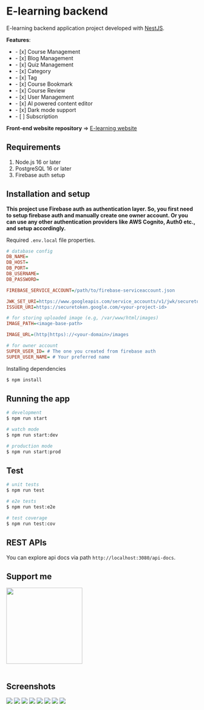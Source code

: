 # E-learning backend

E-learning backend application project developed with [NestJS](https://nestjs.com/).

**Features**:
<ul>
	<li>- [x] Course Management</li>
	<li>- [x] Blog Management</li>
	<li>- [x] Quiz Management</li>
	<li>- [x] Category</li>
	<li>- [x] Tag</li>
	<li>- [x] Course Bookmark</li>
	<li>- [x] Course Review</li>
	<li>- [x] User Management</li>
	<li>- [x] AI powered content editor</li>
	<li>- [x] Dark mode support</li>
	<li>- [ ] Subscription</li>
</ul>

**Front-end website repository** => [E-learning website](https://github.com/phyohtetarkar/hope-elearning-web/)

## Requirements
<ol>
	<li>Node.js 16 or later</li>
	<li>PostgreSQL 16 or later</li>
	<li>Firebase auth setup</li>
</ol>

## Installation and setup

**This project use Firebase auth as authentication layer. So, you first need to setup firebase auth and manually create one owner account. Or you can use any other authentication providers like AWS Cognito, Auth0 etc., and setup accordingly.**

Required `.env.local` file properties.

```ini
# database config
DB_NAME=
DB_HOST=
DB_PORT=
DB_USERNAME=
DB_PASSWORD=

FIREBASE_SERVICE_ACCOUNT=/path/to/firebase-serviceaccount.json

JWK_SET_URI=https://www.googleapis.com/service_accounts/v1/jwk/securetoken%40system.gserviceaccount.com
ISSUER_URI=https://securetoken.google.com/<your-project-id>

# for storing uploaded image (e.g, /var/www/html/images)
IMAGE_PATH=<image-base-path> 

IMAGE_URL=(http|https)://<your-domain>/images

# for owner account
SUPER_USER_ID= # The one you created from firebase auth
SUPER_USER_NAME= # Your preferred name
```

Installing dependencies

```bash
$ npm install
```

## Running the app

```bash
# development
$ npm run start

# watch mode
$ npm run start:dev

# production mode
$ npm run start:prod
```

## Test

```bash
# unit tests
$ npm run test

# e2e tests
$ npm run test:e2e

# test coverage
$ npm run test:cov
```

## REST APIs

You can explore api docs via path `http://localhost:3080/api-docs`.

## Support me

<a href="https://www.buymeacoffee.com/yzox2vc1i">
	<img src="images/bmc-button.png" width="200">
</a>
<br/>
<br/>

## Screenshots

<img src="images/landing.png">

<img src="images/course-detail-dark.png">

<img src="images/quiz-learn.png">

<img src="images/dashboard.png">

<img src="images/lesson-edit.png">

<img src="images/lesson-edit-dark.png">

<img src="images/post-edit.png">

<img src="images/math-equations.png">